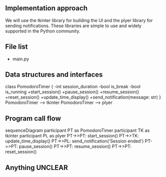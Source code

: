 ## Implementation approach

We will use the tkinter library for building the UI and the plyer library for sending notifications. These libraries are simple to use and widely supported in the Python community.

## File list

- main.py

## Data structures and interfaces


class PomodoroTimer {
        -int session_duration
        -bool is_break
        -bool is_running
        +start_session()
        +pause_session()
        +resume_session()
        +reset_session()
        +update_time_display()
        +send_notification(message: str)
    }
    PomodoroTimer --> tkinter
    PomodoroTimer --> plyer


## Program call flow


sequenceDiagram
    participant PT as PomodoroTimer
    participant TK as tkinter
    participant PL as plyer
    PT->>PT: start_session()
    PT->>TK: update_time_display()
    PT->>PL: send_notification('Session ended')
    PT->>PT: pause_session()
    PT->>PT: resume_session()
    PT->>PT: reset_session()


## Anything UNCLEAR



